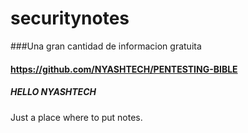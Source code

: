 # securitynotes
###Una gran cantidad de informacion gratuita
#### https://github.com/NYASHTECH/PENTESTING-BIBLE
##### HELLO NYASHTECH
Just a place where to put notes.
